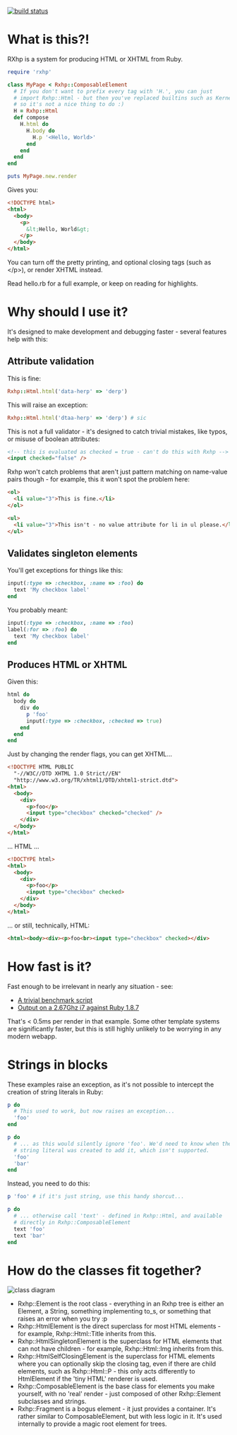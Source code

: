 [![build status](https://secure.travis-ci.org/fredemmott/rxhp.png)](http://travis-ci.org/fredemmott/rxhp)

What is this?!
==============

RXhp is a system for producing HTML or XHTML from Ruby.

```ruby
require 'rxhp'

class MyPage < Rxhp::ComposableElement
  # If you don't want to prefix every tag with 'H.', you can just
  # import Rxhp::Html - but then you've replaced builtins such as Kernel.p
  # so it's not a nice thing to do :)
  H = Rxhp::Html
  def compose
    H.html do
      H.body do
        H.p '<Hello, World>'
      end
    end
  end
end

puts MyPage.new.render
```

Gives you:

```html
<!DOCTYPE html>
<html>
  <body>
    <p>
      &lt;Hello, World&gt;
    </p>
  </body>
</html>
```

You can turn off the pretty printing, and optional closing tags (such as
\</p\>), or render XHTML instead.

Read hello.rb for a full example, or keep on reading for highlights.

Why should I use it?
====================

It's designed to make development and debugging faster - several features
help with this:

Attribute validation
--------------------

This is fine:

```ruby
Rxhp::Html.html('data-herp' => 'derp')
```

This will raise an exception:

```ruby
Rxhp::Html.html('dtaa-herp' => 'derp') # sic
```

This is not a full validator - it's designed to catch trivial mistakes,
like typos, or misuse of boolean attributes:

```html
<!-- this is evaluated as checked = true - can't do this with Rxhp -->
<input checked="false" />
```

Rxhp won't catch problems that aren't just pattern matching on name-value
pairs though - for example, this it won't spot the problem here:

```html
<ol>
  <li value="3">This is fine.</li>
</ol>

<ul>
  <li value="3">This isn't - no value attribute for li in ul please.</li>
</ul>
```

Validates singleton elements
----------------------------

You'll get exceptions for things like this:

```ruby
input(:type => :checkbox, :name => :foo) do
  text 'My checkbox label'
end
```

You probably meant:

```ruby
input(:type => :checkbox, :name => :foo)
label(:for => :foo) do
  text 'My checkbox label'
end
```

Produces HTML or XHTML
----------------------

Given this:

```ruby
html do
  body do
    div do
      p 'foo'
      input(:type => :checkbox, :checked => true)
    end
  end
end
```

Just by changing the render flags, you can get XHTML...

```html
<!DOCTYPE HTML PUBLIC
  "-//W3C//DTD XHTML 1.0 Strict//EN"
  "http://www.w3.org/TR/xhtml1/DTD/xhtml1-strict.dtd">
<html>
  <body>
    <div>
      <p>foo</p>
      <input type="checkbox" checked="checked" />
    </div>
  </body>
</html>
```

... HTML ...

```html
<!DOCTYPE html>
<html>
  <body>
    <div>
      <p>foo</p>
      <input type="checkbox" checked>
    </div>
  </body>
</html>
```

... or still, technically, HTML:

```html
<html><body><div><p>foo<br><input type="checkbox" checked></div>
```

How fast is it?
===============

Fast enough to be irrelevant in nearly any situation - see:

* [A trivial benchmark script](https://gist.github.com/1653689)
* [Output on a 2.67Ghz i7 against Ruby 1.8.7](https://gist.github.com/1653697)

That's < 0.5ms per render in that example. Some other template systems are
significantly faster, but this is still highly unlikely to be worrying in
any modern webapp.

Strings in blocks
=================

These examples raise an exception, as it's not possible to intercept the
creation of string literals in Ruby:

```ruby
p do
  # This used to work, but now raises an exception...
  'foo'
end

p do
  # ... as this would silently ignore 'foo'. We'd need to know when the
  # string literal was created to add it, which isn't supported.
  'foo'
  'bar'
end
```

Instead, you need to do this:

```ruby
p 'foo' # if it's just string, use this handy shorcut...

p do
  # ... otherwise call 'text' - defined in Rxhp::Html, and available
  # directly in Rxhp::ComposableElement
  text 'foo'
  text 'bar'
end
```

How do the classes fit together?
================================

![class diagram](https://github.com/fredemmott/rxhp/raw/master/docs/base-classes.png)

* Rxhp::Element is the root class - everything in an Rxhp tree is either
  an Element, a String, something implementing to\_s, or something that
  raises an error when you try :p
* Rxhp::HtmlElement is the direct superclass for most HTML elements - for
  example, Rxhp::Html::Title inherits from this.
* Rxhp::HtmlSingletonElement is the superclass for HTML elements that can
  not have children - for example, Rxhp::Html::Img inherits from this.
* Rxhp::HtmlSelfClosingElement is the superclass for HTML elements where
  you can optionally skip the closing tag, even if there are child
  elements, such as Rxhp::Html::P - this only acts differently to
  HtmlElement if the 'tiny HTML' renderer is used.
* Rxhp::ComposableElement is the base class for elements you make yourself,
  with no 'real' render - just composed of other Rxhp::Element subclasses
  and strings.
* Rxhp::Fragment is a bogus element - it just provides a container. It's
  rather similar to ComposableElement, but with less logic in it. It's used
  internally to provide a magic root element for trees.
